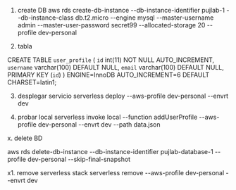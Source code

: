 
1. create DB
aws rds create-db-instance --db-instance-identifier pujlab-1 --db-instance-class db.t2.micro --engine mysql --master-username admin --master-user-password secret99 --allocated-storage 20 --profile dev-personal
	



2. tabla

CREATE TABLE `user_profile` (
  `id` int(11) NOT NULL AUTO_INCREMENT,
  `username` varchar(100) DEFAULT NULL,
  `email` varchar(100) DEFAULT NULL,
  PRIMARY KEY (`id`)
) ENGINE=InnoDB AUTO_INCREMENT=6 DEFAULT CHARSET=latin1;



3. desplegar servicio
serverless deploy --aws-profile dev-personal --envrt dev

4. probar local
serverless invoke local --function addUserProfile --aws-profile dev-personal --envrt dev --path data.json


x. delete BD

aws rds delete-db-instance --db-instance-identifier pujlab-database-1 --profile dev-personal --skip-final-snapshot

x1. remove serverless stack
serverless remove --aws-profile dev-personal --envrt dev